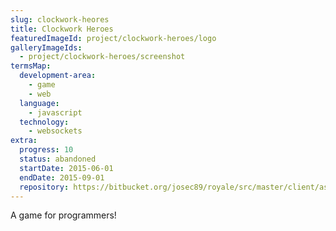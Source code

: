 ```yaml
---
slug: clockwork-heores
title: Clockwork Heroes
featuredImageId: project/clockwork-heroes/logo
galleryImageIds:
  - project/clockwork-heroes/screenshot
termsMap:
  development-area:
    - game
    - web
  language:
    - javascript
  technology:
    - websockets
extra:
  progress: 10
  status: abandoned
  startDate: 2015-06-01
  endDate: 2015-09-01
  repository: https://bitbucket.org/josec89/royale/src/master/client/asset/img/cwh_logo.png
---
```


A game for programmers!